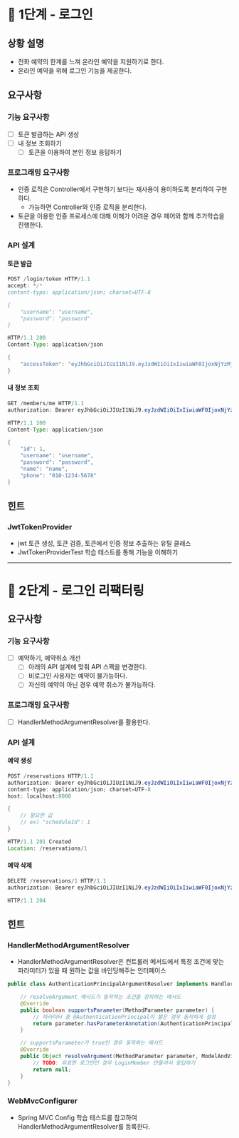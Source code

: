 # 🚀 1단계 - 로그인
## 상황 설명
* 전화 예약의 한계를 느껴 온라인 예약을 지원하기로 한다.
* 온라인 예약을 위해 로그인 기능을 제공한다.
## 요구사항
### 기능 요구사항
- [ ] 토큰 발급하는 API 생성
- [ ] 내 정보 조회하기
  - [ ] 토큰을 이용하여 본인 정보 응답하기

### 프로그래밍 요구사항
* 인증 로직은 Controller에서 구현하기 보다는 재사용이 용이하도록 분리하여 구현하다.
  * 가능하면 Controller와 인증 로직을 분리한다.
* 토큰을 이용한 인증 프로세스에 대해 이해가 어려운 경우 페어와 함께 추가학습을 진행한다.

### API 설계
#### 토큰 발급
```Java
POST /login/token HTTP/1.1
accept: */*
content-type: application/json; charset=UTF-8

{
    "username": "username",
    "password": "password"
}
```
```Java
HTTP/1.1 200 
Content-Type: application/json

{
    "accessToken": "eyJhbGciOiJIUzI1NiJ9.eyJzdWIiOiIxIiwiaWF0IjoxNjYzMjk4NTEwLCJleHAiOjE2NjMzMDIxMTAsInJvbGUiOiJBRE1JTiJ9.7pxE1cjS51snIrfk21m2Nw0v08HCjgkRD2WSxTK318M"
}
```

#### 내 정보 조회
```Java
GET /members/me HTTP/1.1
authorization: Bearer eyJhbGciOiJIUzI1NiJ9.eyJzdWIiOiIxIiwiaWF0IjoxNjYzMjk4NTkwLCJleHAiOjE2NjMzMDIxOTAsInJvbGUiOiJBRE1JTiJ9.-OO1QxEpcKhmC34HpmuBhlnwhKdZ39U8q91QkTdH9i0
```
```Java
HTTP/1.1 200 
Content-Type: application/json

{
    "id": 1,
    "username": "username",
    "password": "password",
    "name": "name",
    "phone": "010-1234-5678"
}
```

## 힌트
### JwtTokenProvider
* jwt 토큰 생성, 토큰 검증, 토큰에서 인증 정보 추출하는 유틸 클래스
* JwtTokenProviderTest 학습 테스트를 통해 기능을 이해하기
<hr>

# 🚀 2단계 - 로그인 리팩터링
## 요구사항
### 기능 요구사항
- [ ] 예약하기, 예약취소 개선
  - [ ] 아래의 API 설계에 맞춰 API 스펙을 변경한다.
  - [ ] 비로그인 사용자는 예약이 불가능하다.
  - [ ] 자신의 예약이 아닌 경우 예약 취소가 불가능하다.

### 프로그래밍 요구사항
- [ ] HandlerMethodArgumentResolver를 활용한다.

### API 설계
#### 예약 생성
```Java
POST /reservations HTTP/1.1
authorization: Bearer eyJhbGciOiJIUzI1NiJ9.eyJzdWIiOiIxIiwiaWF0IjoxNjYzMjk4NTkwLCJleHAiOjE2NjMzMDIxOTAsInJvbGUiOiJBRE1JTiJ9.-OO1QxEpcKhmC34HpmuBhlnwhKdZ39U8q91QkTdH9i0
content-type: application/json; charset=UTF-8
host: localhost:8080

{
    // 필요한 값
    // ex) "scheduleId": 1
}
```
```Java
HTTP/1.1 201 Created
Location: /reservations/1
```
#### 예약 삭제
```Java
DELETE /reservations/1 HTTP/1.1
authorization: Bearer eyJhbGciOiJIUzI1NiJ9.eyJzdWIiOiIxIiwiaWF0IjoxNjYzMjk5MDcwLCJleHAiOjE2NjMzMDI2NzAsInJvbGUiOiJBRE1JTiJ9.zgz7h7lrKLNw4wP9I0W8apQnMUn3WHnmqQ1N2jNqwlQ
```
```Java
HTTP/1.1 204 
```

## 힌트
### HandlerMethodArgumentResolver
* HandlerMethodArgumentResolver은 컨트롤러 메서드에서 특정 조건에 맞는 파라미터가 있을 때 원하는 값을 바인딩해주는 인터페이스
```Java
public class AuthenticationPrincipalArgumentResolver implements HandlerMethodArgumentResolver {

    // resolveArgument 메서드가 동작하는 조건을 정의하는 메서드
    @Override
    public boolean supportsParameter(MethodParameter parameter) {
        // 파라미터 중 @AuthenticationPrincipal이 붙은 경우 동작하게 설정
        return parameter.hasParameterAnnotation(AuthenticationPrincipal.class);
    }

    // supportsParameter가 true인 경우 동작하는 메서드
    @Override
    public Object resolveArgument(MethodParameter parameter, ModelAndViewContainer mavContainer, NativeWebRequest webRequest, WebDataBinderFactory binderFactory) {
        // TODO: 유효한 로그인인 경우 LoginMember 만들어서 응답하기
        return null;
    }
}
```
### WebMvcConfigurer
* Spring MVC Config 학습 테스트를 참고하여 HandlerMethodArgumentResolver를 등록한다.
